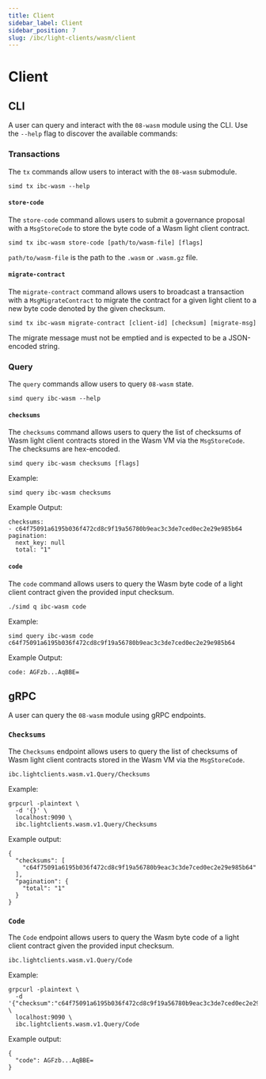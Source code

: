 ```yaml
---
title: Client
sidebar_label: Client
sidebar_position: 7
slug: /ibc/light-clients/wasm/client
---
```


# Client

## CLI

A user can query and interact with the `08-wasm` module using the CLI. Use the `--help` flag to discover the available commands:

### Transactions

The `tx` commands allow users to interact with the `08-wasm` submodule.

```shell
simd tx ibc-wasm --help
```

#### `store-code`

The `store-code` command allows users to submit a governance proposal with a `MsgStoreCode` to store the byte code of a Wasm light client contract.

```shell
simd tx ibc-wasm store-code [path/to/wasm-file] [flags]
```

`path/to/wasm-file` is the path to the `.wasm` or `.wasm.gz` file.

#### `migrate-contract`

The `migrate-contract` command allows users to broadcast a transaction with a `MsgMigrateContract` to migrate the contract for a given light client to a new byte code denoted by the given checksum.

```shell
simd tx ibc-wasm migrate-contract [client-id] [checksum] [migrate-msg]
```

The migrate message must not be emptied and is expected to be a JSON-encoded string.

### Query

The `query` commands allow users to query `08-wasm` state.

```shell
simd query ibc-wasm --help
```

#### `checksums`

The `checksums` command allows users to query the list of checksums of Wasm light client contracts stored in the Wasm VM via the `MsgStoreCode`. The checksums are hex-encoded.

```shell
simd query ibc-wasm checksums [flags]
```

Example:

```shell
simd query ibc-wasm checksums
```

Example Output:

```shell
checksums:
- c64f75091a6195b036f472cd8c9f19a56780b9eac3c3de7ced0ec2e29e985b64
pagination:
  next_key: null
  total: "1"
```

#### `code`

The `code` command allows users to query the Wasm byte code of a light client contract given the provided input checksum.

```shell
./simd q ibc-wasm code
```

Example:

```shell
simd query ibc-wasm code c64f75091a6195b036f472cd8c9f19a56780b9eac3c3de7ced0ec2e29e985b64
```

Example Output:

```shell
code: AGFzb...AqBBE=
```

## gRPC

A user can query the `08-wasm` module using gRPC endpoints.

### `Checksums`

The `Checksums` endpoint allows users to query the list of checksums of Wasm light client contracts stored in the Wasm VM via the `MsgStoreCode`.

```shell
ibc.lightclients.wasm.v1.Query/Checksums
```

Example:

```shell
grpcurl -plaintext \
  -d '{}' \
  localhost:9090 \
  ibc.lightclients.wasm.v1.Query/Checksums
```

Example output:

```shell
{
  "checksums": [
    "c64f75091a6195b036f472cd8c9f19a56780b9eac3c3de7ced0ec2e29e985b64"
  ],
  "pagination": {
    "total": "1"
  }
}
```

### `Code`

The `Code` endpoint allows users to query the Wasm byte code of a light client contract given the provided input checksum.

```shell
ibc.lightclients.wasm.v1.Query/Code
```

Example:

```shell
grpcurl -plaintext \
  -d '{"checksum":"c64f75091a6195b036f472cd8c9f19a56780b9eac3c3de7ced0ec2e29e985b64"}' \
  localhost:9090 \
  ibc.lightclients.wasm.v1.Query/Code
```

Example output:

```shell
{
  "code": AGFzb...AqBBE=
}
```
